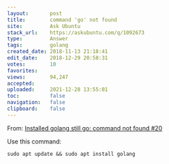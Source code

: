 ```yaml
---
layout:       post
title:        command 'go' not found
site:         Ask Ubuntu
stack_url:    https://askubuntu.com/q/1092673
type:         Answer
tags:         golang
created_date: 2018-11-13 21:18:41
edit_date:    2018-12-29 20:58:31
votes:        10
favorites:    
views:        94,247
accepted:     
uploaded:     2021-12-28 13:55:01
toc:          false
navigation:   false
clipboard:    false
---
```


From: [Installed golang still go: command not found #20][1]

Use this command:

``` 
sudo apt update && sudo apt install golang

```


  [1]: https://github.com/tiagorlampert/CHAOS/issues/20
